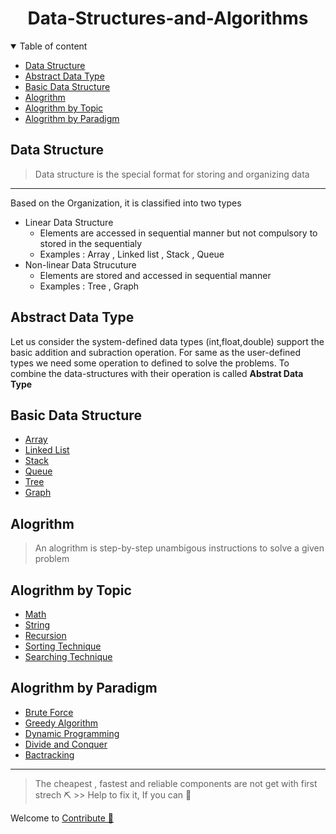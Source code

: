 <h1 align="center">Data-Structures-and-Algorithms</h1>
<details open="open">
<summary>Table of content</summary>

- [Data Structure](#data-structure)
- [Abstract Data Type](#abstract-data-type)
- [Basic Data Structure](#basic-data-structure)
- [Alogrithm](#alogrithm)
- [Alogrithm by Topic](#alogrithm-by-topic)
- [Alogrithm by Paradigm](#alogrithm-by-paradigm)
</details>


## Data Structure
> Data structure is the special format for storing and organizing data

---
Based on the Organization, it is classified into two types
- Linear Data Structure 
  - Elements are accessed in sequential manner but not compulsory to stored in the sequentialy 
  - Examples : Array , Linked list , Stack , Queue 
- Non-linear Data Strucuture
  - Elements are stored and accessed in sequential manner
  - Examples : Tree , Graph
  
## Abstract Data Type

Let us consider the system-defined data types (int,float,double) support the basic addition and subraction operation. For same as the user-defined types we need some operation to defined to solve the problems. To combine the data-structures with their operation is called **Abstrat Data Type**

## Basic Data Structure
 - [Array](Array/README.md)
 - [Linked List](Linked-List/README.md)
 - [Stack](Stack/README.md)
 - [Queue](Queue/README.md)
 - [Tree](Tree/README.md)
 - [Graph](Graph/README.md)

## Alogrithm
> An alogrithm is step-by-step unambigous instructions to solve a given problem

## Alogrithm by Topic
- [Math]()
- [String](String/README.md)
- [Recursion](Recursion/README.md)
- [Sorting Technique](Sorting/README.md)
- [Searching Technique](Searchig/README.md)
## Alogrithm by Paradigm
- [Brute Force](Algorithms/Brute_Force/README.md)
- [Greedy Algorithm](Algorithms/Greedy_Algorithm/README.md)
- [Dynamic Programming](Algorithms/Dynamic_programming/README.md)
- [Divide and Conquer](Algorithms/Divide_and_Conquer/README.md)
- [Bactracking](Algorithms/Brute_Force/README.md)
  

---



> The cheapest , fastest and reliable components are not get with first strech ⛏️
      >> Help to fix it, If you can 🔧

Welcome to [ Contribute 💓](CONTRIBUTING.md)